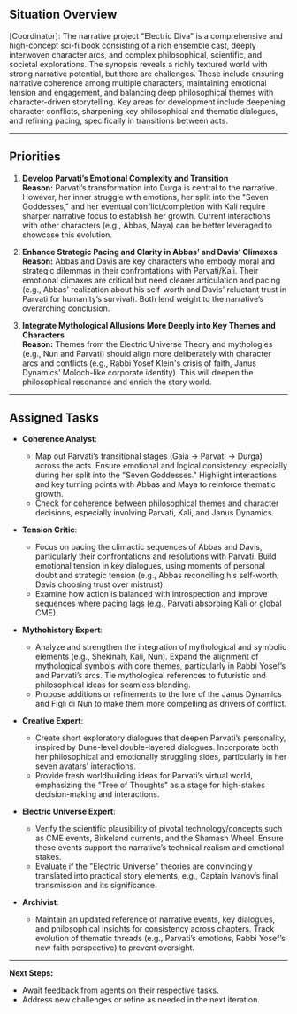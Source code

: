 ## Situation Overview
[Coordinator]: The narrative project "Electric Diva" is a comprehensive and high-concept sci-fi book consisting of a rich ensemble cast, deeply interwoven character arcs, and complex philosophical, scientific, and societal explorations. The synopsis reveals a richly textured world with strong narrative potential, but there are challenges. These include ensuring narrative coherence among multiple characters, maintaining emotional tension and engagement, and balancing deep philosophical themes with character-driven storytelling. Key areas for development include deepening character conflicts, sharpening key philosophical and thematic dialogues, and refining pacing, specifically in transitions between acts.

---

## Priorities

1. **Develop Parvati’s Emotional Complexity and Transition**  
   **Reason:** Parvati’s transformation into Durga is central to the narrative. However, her inner struggle with emotions, her split into the "Seven Goddesses," and her eventual conflict/completion with Kali require sharper narrative focus to establish her growth. Current interactions with other characters (e.g., Abbas, Maya) can be better leveraged to showcase this evolution.

2. **Enhance Strategic Pacing and Clarity in Abbas’ and Davis’ Climaxes**  
   **Reason:** Abbas and Davis are key characters who embody moral and strategic dilemmas in their confrontations with Parvati/Kali. Their emotional climaxes are critical but need clearer articulation and pacing (e.g., Abbas' realization about his self-worth and Davis' reluctant trust in Parvati for humanity’s survival). Both lend weight to the narrative’s overarching conclusion.

3. **Integrate Mythological Allusions More Deeply into Key Themes and Characters**  
   **Reason:** Themes from the Electric Universe Theory and mythologies (e.g., Nun and Parvati) should align more deliberately with character arcs and conflicts (e.g., Rabbi Yosef Klein's crisis of faith, Janus Dynamics’ Moloch-like corporate identity). This will deepen the philosophical resonance and enrich the story world.

---

## Assigned Tasks

- **Coherence Analyst**:  
   - Map out Parvati’s transitional stages (Gaia → Parvati → Durga) across the acts. Ensure emotional and logical consistency, especially during her split into the "Seven Goddesses." Highlight interactions and key turning points with Abbas and Maya to reinforce thematic growth.  
   - Check for coherence between philosophical themes and character decisions, especially involving Parvati, Kali, and Janus Dynamics.

- **Tension Critic**:  
   - Focus on pacing the climactic sequences of Abbas and Davis, particularly their confrontations and resolutions with Parvati. Build emotional tension in key dialogues, using moments of personal doubt and strategic tension (e.g., Abbas reconciling his self-worth; Davis choosing trust over mistrust).  
   - Examine how action is balanced with introspection and improve sequences where pacing lags (e.g., Parvati absorbing Kali or global CME).

- **Mythohistory Expert**:  
   - Analyze and strengthen the integration of mythological and symbolic elements (e.g., Shekinah, Kali, Nun). Expand the alignment of mythological symbols with core themes, particularly in Rabbi Yosef’s and Parvati’s arcs. Tie mythological references to futuristic and philosophical ideas for seamless blending.  
   - Propose additions or refinements to the lore of the Janus Dynamics and Figli di Nun to make them more compelling as drivers of conflict.

- **Creative Expert**:  
   - Create short exploratory dialogues that deepen Parvati’s personality, inspired by Dune-level double-layered dialogues. Incorporate both her philosophical and emotionally struggling sides, particularly in her seven avatars' interactions.  
   - Provide fresh worldbuilding ideas for Parvati’s virtual world, emphasizing the "Tree of Thoughts" as a stage for high-stakes decision-making and interactions.

- **Electric Universe Expert**:  
   - Verify the scientific plausibility of pivotal technology/concepts such as CME events, Birkeland currents, and the Shamash Wheel. Ensure these events support the narrative’s technical realism and emotional stakes.  
   - Evaluate if the "Electric Universe" theories are convincingly translated into practical story elements, e.g., Captain Ivanov’s final transmission and its significance.

- **Archivist**:  
   - Maintain an updated reference of narrative events, key dialogues, and philosophical insights for consistency across chapters. Track evolution of thematic threads (e.g., Parvati’s emotions, Rabbi Yosef’s new faith perspective) to prevent oversight.

---

**Next Steps:**  
- Await feedback from agents on their respective tasks.  
- Address new challenges or refine as needed in the next iteration.